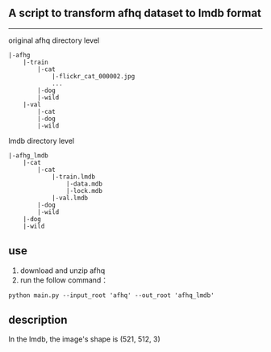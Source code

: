 ## A script to transform afhq dataset to lmdb format

-----------------------
original afhq directory level
~~~
|-afhg
    |-train
        |-cat
            |-flickr_cat_000002.jpg
            ...
        |-dog
        |-wild
    |-val
        |-cat
        |-dog
        |-wild
~~~

lmdb directory level
~~~
|-afhg_lmdb
    |-cat
        |-cat
            |-train.lmdb
                |-data.mdb
                |-lock.mdb
            |-val.lmdb
        |-dog
        |-wild
    |-dog
    |-wild
~~~


## use

1. download and unzip afhq
2. run the follow command：
~~~
python main.py --input_root 'afhq' --out_root 'afhq_lmdb'
~~~

## description

In the lmdb, the image's shape is (521, 512, 3)